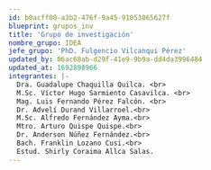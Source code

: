 ```yaml
---
id: b0acff00-a3b2-476f-9a45-91053065627f
blueprint: grupos_inv
title: 'Grupo de investigación'
nombre_grupo: IDEA
jefe_grupo: 'PhD. Fulgencio Vilcanqui Pérez'
updated_by: 06ac68ab-d29f-41e9-9b9a-dd4da3996484
updated_at: 1692898966
integrantes: |-
  Dra. Guadalupe Chaquilla Quilca. <br>
  M.Sc. Víctor Hugo Sarmiento Casavilca. <br>
  Mag. Luis Fernando Pérez Falcón. <br>
  Dr. Advelí Durand Villarroel.<br>
  M.Sc. Alfredo Fernández Ayma.<br>
  Mtro. Arturo Quispe Quispe.<br>
  Dr. Anderson Núñez Fernández.<br>
  Bach. Franklin Lozano Cusi.<br>
  Estud. Shirly Coraima Allca Salas.
---
```

